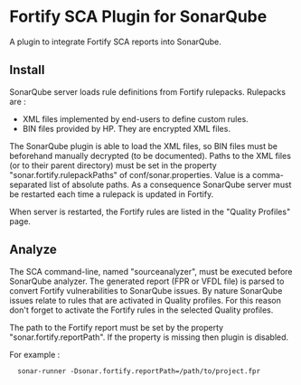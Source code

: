 Fortify SCA Plugin for SonarQube
================================

A plugin to integrate Fortify SCA reports into SonarQube.

## Install

SonarQube server loads rule definitions from Fortify rulepacks. Rulepacks are :

* XML files implemented by end-users to define custom rules.
* BIN files provided by HP. They are encrypted XML files.  


The SonarQube plugin is able to load the XML files, so BIN files must be beforehand manually decrypted (to be documented). Paths to the XML files (or to their parent directory) must be set in the property "sonar.fortify.rulepackPaths" of conf/sonar.properties. Value is a comma-separated list of absolute paths.
As a consequence SonarQube server must be restarted each time a rulepack is updated in Fortify.

When server is restarted, the Fortify rules are listed in the "Quality Profiles" page.

## Analyze

The SCA command-line, named "sourceanalyzer", must be executed before SonarQube analyzer. The generated report (FPR or VFDL file) is parsed to convert Fortify vulnerabilities to SonarQube issues. 
By nature SonarQube issues relate to rules that are activated in Quality profiles. For this reason don't forget to activate the Fortify rules in the selected Quality profiles.

The path to the Fortify report must be set by the property "sonar.fortify.reportPath". If the property is missing then plugin is disabled.

For example :
```
  sonar-runner -Dsonar.fortify.reportPath=/path/to/project.fpr
```
